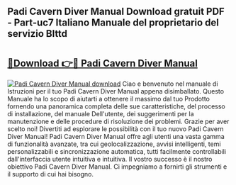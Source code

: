 ## Padi Cavern Diver Manual Download gratuit PDF - Part-uc7 Italiano Manuale del proprietario del servizio Blttd

# <h2><a href="http://dfa5cd3.blite.top/?on=Padi+Cavern+Diver+Manual">🔗Download 👉🔴 Padi Cavern Diver Manual</a></h2>

[![Padi Cavern Diver Manual download](https://i.imgur.com/lujVjoI.png)](http://dfa5cd3.blite.top/?on=Padi+Cavern+Diver+Manual)
Ciao e benvenuto nel manuale di Istruzioni per il tuo Padi Cavern Diver Manual appena disimballato. Questo Manuale ha lo scopo di aiutarti a ottenere il massimo dal tuo Prodotto fornendo una panoramica completa delle sue caratteristiche, del processo di installazione, del manuale Dell'utente, dei suggerimenti per la manutenzione e delle procedure di risoluzione dei problemi. Grazie per aver scelto noi! Divertiti ad esplorare le possibilità con il tuo nuovo Padi Cavern Diver Manual! Padi Cavern Diver Manual offre agli utenti una vasta gamma di funzionalità avanzate, tra cui geolocalizzazione, avvisi intelligenti, temi personalizzabili e sincronizzazione automatica, tutti facilmente controllabili dall'interfaccia utente intuitiva e intuitiva. Il vostro successo è il nostro obiettivo Padi Cavern Diver Manual. Ci impegniamo a fornirti gli strumenti e il supporto di cui hai bisogno.
